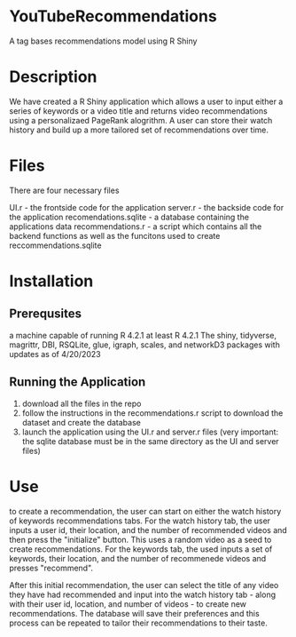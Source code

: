 # YouTubeRecommendations
A tag bases recommendations model using R Shiny

# Description
We have created a R Shiny application which allows a user to input either a series of keywords or a video title and returns video recommendations using a personalizaed PageRank alogrithm. A user can store their watch history and build up a more tailored set of recommendations over time. 

# Files

There are four necessary files

UI.r - the frontside code for the application 
server.r - the backside code for the application
recomendations.sqlite - a database containing the applications data
recommendations.r - a script which contains all the backend functions as well as the funcitons used to create reccommendations.sqlite

# Installation 

## Prerequsites
a machine capable of running R 4.2.1 
at least R 4.2.1
The shiny, tidyverse, magrittr, DBI, RSQLite, glue, igraph, scales, and networkD3 packages with updates as of 4/20/2023

## Running the Application
1. download all the files in the repo 
2. follow the instructions in the recommendations.r script to download the dataset and create the database
3. launch the application using the UI.r and server.r files (very important: the sqlite database must be in the same directory as the UI and server files)

# Use

to create a recommendation, the user can start on either the watch history of keywords recommendations tabs. For the watch history tab, the user inputs a user id, their location, and the number of recommended videos and then press the "initialize" button. This uses a random video as a seed to create recommendations. For the keywords tab, the used inputs a set of keywords, their location, and the number of recommenede videos and presses "recommend". 

After this initial recommendation, the user can select the title of any video they have had recommended and input into the watch history tab - along with their user id, location, and number of videos - to create new recommendations. The database will save their preferences and this process can be repeated to tailor their recommendations to their taste. 
